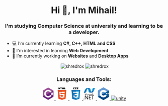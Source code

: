 <h1 align="center">Hi 👋, I'm Mihail!</h1>
<h3 align="center">I'm studying Computer Science at university and learning to be a developer.</h3>

- 💻 I’m currently learning **C#, C++, HTML and CSS**
- 🔭 I'm interested in learning **Web Development**
- 🔭 I’m currently working on **Websites** and **Desktop Apps**

<p align="center">&nbsp;<img align="center" src="https://github-readme-stats.vercel.app/api?username=shredrox&show_icons=true&theme=yeblu&locale=en" alt="shredrox" /> <img align="center" src="https://github-readme-stats.vercel.app/api/top-langs?username=shredrox&show_icons=true&theme=yeblu&locale=en&layout=compact" alt="shredrox" /></p>

<h3 align="center">Languages and Tools:</h3>
<p align="center"> <a href="https://www.cprogramming.com/" target="_blank" rel="noreferrer"> </a> <a href="https://www.w3schools.com/cs/" target="_blank" rel="noreferrer"> <img src="https://raw.githubusercontent.com/devicons/devicon/master/icons/csharp/csharp-original.svg" alt="csharp" width="40" height="40"/> </a> <a href="https://www.w3.org/html/" target="_blank" rel="noreferrer"> <img src="https://raw.githubusercontent.com/devicons/devicon/master/icons/html5/html5-original-wordmark.svg" alt="html5" width="40" height="40"/> </a> <a href="https://www.w3schools.com/css/" target="_blank" rel="noreferrer"> <img src="https://raw.githubusercontent.com/devicons/devicon/master/icons/css3/css3-original-wordmark.svg" alt="css3" width="40" height="40"/> </a> <a href="https://dotnet.microsoft.com/" target="_blank" rel="noreferrer"> <img src="https://raw.githubusercontent.com/devicons/devicon/master/icons/dot-net/dot-net-original-wordmark.svg" alt="dotnet" width="40" height="40"/> </a> <a href="https://www.w3schools.com/cpp/" target="_blank" rel="noreferrer"> <img src="https://raw.githubusercontent.com/devicons/devicon/master/icons/cplusplus/cplusplus-original.svg" alt="cplusplus" width="40" height="40"/> <a href="https://unity.com/" target="_blank" rel="noreferrer"> <img src="https://www.vectorlogo.zone/logos/unity3d/unity3d-icon.svg" alt="unity" width="40" height="40"/> </a> </p>
